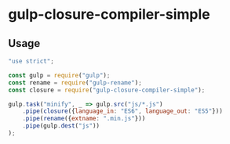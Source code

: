 # gulp-closure-compiler-simple

## Usage

```javascript
"use strict";

const gulp = require("gulp");
const rename = require("gulp-rename");
const closure = require("gulp-closure-compiler-simple");

gulp.task("minify", _ => gulp.src("js/*.js")
	.pipe(closure({language_in: "ES6", language_out: "ES5"}))
	.pipe(rename({extname: ".min.js"}))
	.pipe(gulp.dest("js"))
);
```
